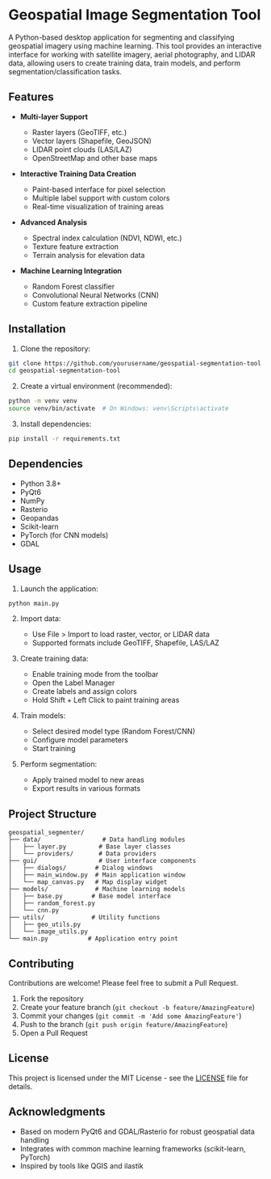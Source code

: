 # Geospatial Image Segmentation Tool

A Python-based desktop application for segmenting and classifying geospatial imagery using machine learning. This tool provides an interactive interface for working with satellite imagery, aerial photography, and LIDAR data, allowing users to create training data, train models, and perform segmentation/classification tasks.

## Features

- **Multi-layer Support**
  - Raster layers (GeoTIFF, etc.)
  - Vector layers (Shapefile, GeoJSON)
  - LIDAR point clouds (LAS/LAZ)
  - OpenStreetMap and other base maps

- **Interactive Training Data Creation**
  - Paint-based interface for pixel selection
  - Multiple label support with custom colors
  - Real-time visualization of training areas

- **Advanced Analysis**
  - Spectral index calculation (NDVI, NDWI, etc.)
  - Texture feature extraction
  - Terrain analysis for elevation data

- **Machine Learning Integration**
  - Random Forest classifier
  - Convolutional Neural Networks (CNN)
  - Custom feature extraction pipeline

## Installation

1. Clone the repository:
```bash
git clone https://github.com/yourusername/geospatial-segmentation-tool.git
cd geospatial-segmentation-tool
```

2. Create a virtual environment (recommended):
```bash
python -m venv venv
source venv/bin/activate  # On Windows: venv\Scripts\activate
```

3. Install dependencies:
```bash
pip install -r requirements.txt
```

## Dependencies

- Python 3.8+
- PyQt6
- NumPy
- Rasterio
- Geopandas
- Scikit-learn
- PyTorch (for CNN models)
- GDAL

## Usage

1. Launch the application:
```bash
python main.py
```

2. Import data:
   - Use File > Import to load raster, vector, or LIDAR data
   - Supported formats include GeoTIFF, Shapefile, LAS/LAZ

3. Create training data:
   - Enable training mode from the toolbar
   - Open the Label Manager
   - Create labels and assign colors
   - Hold Shift + Left Click to paint training areas

4. Train models:
   - Select desired model type (Random Forest/CNN)
   - Configure model parameters
   - Start training

5. Perform segmentation:
   - Apply trained model to new areas
   - Export results in various formats

## Project Structure

```
geospatial_segmenter/
├── data/                 # Data handling modules
│   ├── layer.py         # Base layer classes
│   └── providers/       # Data providers
├── gui/                 # User interface components
│   ├── dialogs/        # Dialog windows
│   ├── main_window.py  # Main application window
│   └── map_canvas.py   # Map display widget
├── models/             # Machine learning models
│   ├── base.py        # Base model interface
│   ├── random_forest.py
│   └── cnn.py
├── utils/             # Utility functions
│   ├── geo_utils.py
│   └── image_utils.py
└── main.py           # Application entry point
```

## Contributing

Contributions are welcome! Please feel free to submit a Pull Request.

1. Fork the repository
2. Create your feature branch (`git checkout -b feature/AmazingFeature`)
3. Commit your changes (`git commit -m 'Add some AmazingFeature'`)
4. Push to the branch (`git push origin feature/AmazingFeature`)
5. Open a Pull Request

## License

This project is licensed under the MIT License - see the [LICENSE](LICENSE) file for details.

## Acknowledgments

- Based on modern PyQt6 and GDAL/Rasterio for robust geospatial data handling
- Integrates with common machine learning frameworks (scikit-learn, PyTorch)
- Inspired by tools like QGIS and ilastik